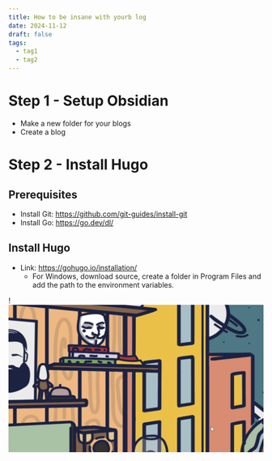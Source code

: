 ```yaml
---
title: How to be insane with yourb log
date: 2024-11-12
draft: false
tags:
  - tag1
  - tag2
---
```


# Step 1 - Setup Obsidian

- Make a new folder for your blogs
- Create a blog


# Step 2 - Install Hugo

## Prerequisites

- Install Git: https://github.com/git-guides/install-git
- Install Go: https://go.dev/dl/

## Install Hugo

- Link: https://gohugo.io/installation/
	- For Windows, download source, create a folder in Program Files and add the path to the environment variables.




!![Image Description](/images/Pasted%20image%2020241113145636.png)